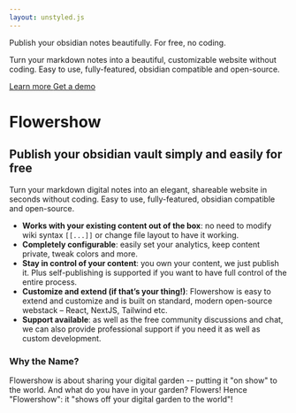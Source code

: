 ```yaml
---
layout: unstyled.js
---
```


<div className="overflow-hidden -mb-32 mt-[-4.5rem] pb-32 pt-[4.5rem] lg:mt-[-4.75rem] lg:pt-[4.75rem]">
  <div className="py-16 sm:px-2 lg:relative lg:py-20 lg:px-0">
    <div className="mx-auto grid max-w-2xl grid-cols-1 items-center gap-y-16 gap-x-8 px-4 lg:max-w-8xl lg:grid-cols-2 lg:px-8 xl:gap-x-16 xl:px-12">
      <div className="relative md:text-center lg:text-left">
        <p className="inline bg-gradient-to-r from-indigo-200 via-sky-400 to-indigo-200 bg-clip-text text-5xl tracking-tight text-transparent">Publish your obsidian notes beautifully. For free, no coding.</p>
        <p className="mt-3 text-2xl tracking-tight text-slate-400">Turn your markdown notes into a beautiful, customizable website without coding. Easy to use, fully-featured, obsidian compatible and open-source.</p>
        <div className="mt-8 flex gap-4 md:justify-center lg:justify-start">
          <a href="/" className="rounded-full bg-sky-300 py-2 px-4 text-sm font-semibold text-slate-900 hover:bg-sky-200 focus:outline-none focus-visible:outline-2 focus-visible:outline-offset-2 focus-visible:outline-sky-300/50 active:bg-sky-500 no-underline">
            Learn more
          </a>
          <a href="/" className="rounded-full bg-slate-800 py-2 px-4 text-sm font-medium text-white hover:bg-slate-700 focus:outline-none focus-visible:outline-2 focus-visible:outline-offset-2 focus-visible:outline-white/50 active:text-slate-400 no-underline">
            Get a demo
          </a>
        </div>
      </div>
      <div className="relative lg:static xl:pl-10">
        <img src="/images/hero.svg" alt="" className="w-11/12" />
      </div>
    </div>
  </div>
</div>

<div className="prose prose-invert mx-auto py-20">

# Flowershow

## Publish your obsidian vault simply and easily for free

Turn your markdown digital notes into an elegant, shareable website in seconds without coding. Easy to use, fully-featured, obsidian compatible and open-source.

- **Works with your existing content out of the box**: no need to modify wiki syntax `[[...]]` or change file layout to have it working.
- **Completely configurable**: easily set your analytics, keep content private, tweak colors and more. 
- **Stay in control of your content**: you own your content, we just publish it. Plus self-publishing is supported if you want to have full control of the entire process.
- **Customize and extend (if that’s your thing!)**: Flowershow is easy to extend and customize and is built on standard, modern open-source webstack – React, NextJS, Tailwind etc.
- **Support available**: as well as the free community discussions and chat, we can also provide professional support if you need it as well as custom development.

### Why the Name?

Flowershow is about sharing your digital garden -- putting it "on show" to the world. And what do you have in your garden? Flowers! Hence "Flowershow": it "shows off your digital garden to the world"!

</div>